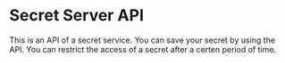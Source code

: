 # Secret Server API

This is an API of a secret service. You can save your secret by using the API. You can restrict the access of a secret after a certen period of time.
